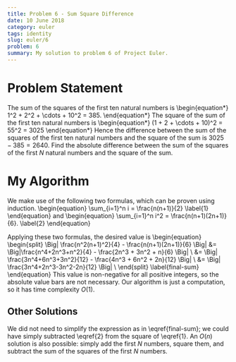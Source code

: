 ```yaml
---
title: Problem 6 - Sum Square Difference
date: 10 June 2018
category: euler
tags: identity
slug: euler/6
problem: 6
summary: My solution to problem 6 of Project Euler.
---
```


# Problem Statement

The sum of the squares of the first ten natural numbers is
\begin{equation*}
	1^2 + 2^2 + \cdots + 10^2 = 385.
\end{equation*}
The square of the sum of the first ten natural numbers is
\begin{equation*}
	(1 + 2 + \cdots + 10)^2 = 55^2 = 3025
\end{equation*}
Hence the difference between the sum of the squares of the first ten natural numbers and the square of the sum is $3025 - 385 = 2640$.
Find the absolute difference between the sum of the squares of the first $N$ natural numbers and the square of the sum.

# My Algorithm

We make use of the following two formulas, which can be proven using induction.
\begin{equation}
	\sum_{i=1}^n i = \frac{n(n+1)}{2}
	\label{1}
\end{equation}
and
\begin{equation}
	\sum_{i=1}^n i^2 = \frac{n(n+1)(2n+1)}{6}.
	\label{2}
\end{equation}

Applying these two formulas, the desired value is
\begin{equation}
	\begin{split}
		\Big| \frac{n^2(n+1)^2}{4} - \frac{n(n+1)(2n+1)}{6} \Big| &= \Big|\frac{n^4+2n^3+n^2}{4} - \frac{2n^3 + 3n^2 + n}{6} \Big| \\
		&= \Big| \frac{3n^4+6n^3+3n^2}{12} - \frac{4n^3 + 6n^2 + 2n}{12} \Big| \\
		&= \Big| \frac{3n^4+2n^3-3n^2-2n}{12} \Big| \\
	\end{split}
	\label{final-sum}
\end{equation}
This value is non-negative for all positive integers, so the absolute value bars are not necessary.
Our algorithm is just a computation, so it has time complexity $O(1)$.

## Other Solutions

We did not need to simplify the expression as in \eqref{final-sum}; we could have simply subtracted \eqref{2} from the square of \eqref{1}.
An $O(n)$ solution is also possible: simply add the first $N$ numbers, square them, and subtract the sum of the squares of the first $N$ numbers.